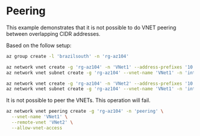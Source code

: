 # Peering

This example demonstrates that it is not possible to do VNET peering between overlapping CIDR addresses.

Based on the follow setup:

```sh
az group create -l 'brazilsouth' -n 'rg-az104'

az network vnet create -g 'rg-az104' -n 'VNet1' --address-prefixes '10.11.0.0/16'
az network vnet subnet create -g 'rg-az104' --vnet-name 'VNet1' -n 'internal' --address-prefixes '10.11.0.0/17'

az network vnet create -g 'rg-az104' -n 'VNet2' --address-prefixes '10.11.0.0/17'
az network vnet subnet create -g 'rg-az104' --vnet-name 'VNet1' -n 'internal' --address-prefixes '10.11.0.0/25'
```

It is not possible to peer the VNETs. This operation will fail.

```sh
az network vnet peering create -g 'rg-az104' -n 'peering' \
  --vnet-name 'VNet1' \
  --remote-vnet 'VNet2' \
  --allow-vnet-access
```